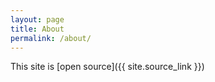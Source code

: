 ```yaml
---
layout: page
title: About
permalink: /about/
---
```


This site is [open source]({{ site.source_link }})

